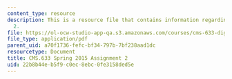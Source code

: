```yaml
---
content_type: resource
description: This is a resource file that contains information regarding assignment
  2.
file: https://ol-ocw-studio-app-qa.s3.amazonaws.com/courses/cms-633-digital-humanities-spring-2015/22b8b44eb5f9c0ec8ebc0fe3158ded5e_MITCMS_633S15_Assignment2.pdf
file_type: application/pdf
parent_uid: a70f1736-fefc-bf34-797b-7bf238aad1dc
resourcetype: Document
title: CMS.633 Spring 2015 Assignment 2
uid: 22b8b44e-b5f9-c0ec-8ebc-0fe3158ded5e
---
```

